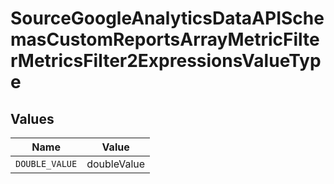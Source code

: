 # SourceGoogleAnalyticsDataAPISchemasCustomReportsArrayMetricFilterMetricsFilter2ExpressionsValueType


## Values

| Name           | Value          |
| -------------- | -------------- |
| `DOUBLE_VALUE` | doubleValue    |